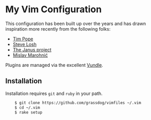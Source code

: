 # My Vim Configuration

This configuration has been built up over the years and has drawn inspiration more recently from the following folks:

* [Tim Pope](https://github.com/tpope)
* [Steve Losh](https://bitbucket.org/sjl/dotfiles/src/tip/vim/)
* [The Janus project](https://github.com/carlhuda/janus)
* [Mislav Marohnić](https://github.com/mislav/vimfiles)

Plugins are managed via the excellent [Vundle](https://github.com/gmarik/vundle).

## Installation

Installation requires `git` and `ruby` in your path.

```sh
    $ git clone https://github.com/grassdog/vimfiles ~/.vim
    $ cd ~/.vim
    $ rake setup
```
